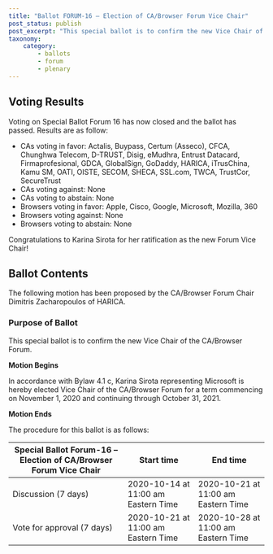 ```yaml
---
title: "Ballot FORUM-16 – Election of CA/Browser Forum Vice Chair"
post_status: publish
post_excerpt: "This special ballot is to confirm the new Vice Chair of the CA/Browser Forum."
taxonomy:
    category: 
        - ballots
        - forum
        - plenary
---
```


## Voting Results ##

Voting on Special Ballot Forum 16 has now closed and the ballot has passed. Results are as follow:

* CAs voting in favor: Actalis, Buypass, Certum (Asseco), CFCA, Chunghwa Telecom, D-TRUST, Disig, eMudhra, Entrust Datacard, Firmaprofesional, GDCA, GlobalSign, GoDaddy, HARICA, iTrusChina, Kamu SM, OATI, OISTE, SECOM, SHECA, SSL.com, TWCA, TrustCor, SecureTrust
* CAs voting against: None
* CAs voting to abstain: None
* Browsers voting in favor: Apple, Cisco, Google, Microsoft, Mozilla, 360
* Browsers voting against: None
* Browsers voting to abstain: None

Congratulations to Karina Sirota for her ratification as the new Forum Vice Chair!

## Ballot Contents ##

The following motion has been proposed by the CA/Browser Forum Chair Dimitris Zacharopoulos of HARICA.

### Purpose of Ballot ###

This special ballot is to confirm the new Vice Chair of the CA/Browser Forum.

**Motion Begins**

In accordance with Bylaw 4.1 c, Karina Sirota representing Microsoft is hereby elected Vice Chair of the CA/Browser Forum for a term commencing on November 1, 2020 and continuing through October 31, 2021.

**Motion Ends**

The procedure for this ballot is as follows:

Special Ballot Forum-16 – Election of CA/Browser Forum Vice Chair | Start time | End time
------------------------------------------------------------------|------------|---------
Discussion (7 days) | 2020-10-14 at 11:00 am Eastern Time | 2020-10-21 at 11:00 am Eastern Time
Vote for approval (7 days) | 2020-10-21 at 11:00 am Eastern Time | 2020-10-28 at 11:00 am Eastern Time
